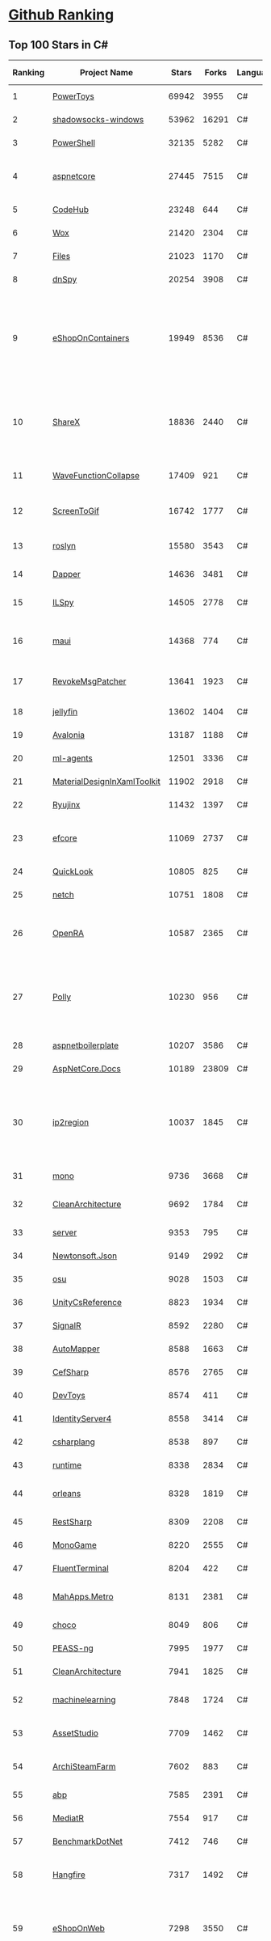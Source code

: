 [Github Ranking](../README.md)
==========

## Top 100 Stars in C\#

| Ranking | Project Name | Stars | Forks | Language | Open Issues | Description | Last Commit |
| ------- | ------------ | ----- | ----- | -------- | ----------- | ----------- | ----------- |
| 1 | [PowerToys](https://github.com/microsoft/PowerToys) | 69942 | 3955 | C# | 2290 | Windows system utilities to maximize productivity | 2022-03-05T17:32:04Z |
| 2 | [shadowsocks-windows](https://github.com/shadowsocks/shadowsocks-windows) | 53962 | 16291 | C# | 71 | A C# port of shadowsocks | 2022-03-04T07:50:47Z |
| 3 | [PowerShell](https://github.com/PowerShell/PowerShell) | 32135 | 5282 | C# | 3118 | PowerShell for every system! | 2022-03-05T13:06:17Z |
| 4 | [aspnetcore](https://github.com/dotnet/aspnetcore) | 27445 | 7515 | C# | 2262 | ASP.NET Core is a cross-platform .NET framework for building modern cloud-based web applications on Windows, Mac, or Linux. | 2022-03-06T02:46:28Z |
| 5 | [CodeHub](https://github.com/CodeHubApp/CodeHub) | 23248 | 644 | C# | 234 | CodeHub is an iOS application written using Xamarin | 2021-04-05T02:45:57Z |
| 6 | [Wox](https://github.com/Wox-launcher/Wox) | 21420 | 2304 | C# | 795 | Launcher for Windows, an alternative to Alfred and Launchy. | 2022-02-14T02:06:47Z |
| 7 | [Files](https://github.com/files-community/Files) | 21023 | 1170 | C# | 853 | A modern file manager for Windows | 2022-03-05T16:52:42Z |
| 8 | [dnSpy](https://github.com/dnSpy/dnSpy) | 20254 | 3908 | C# | 0 | .NET debugger and assembly editor | 2020-12-20T23:55:15Z |
| 9 | [eShopOnContainers](https://github.com/dotnet-architecture/eShopOnContainers) | 19949 | 8536 | C# | 35 | Cross-platform .NET sample microservices and container based application that runs on Linux Windows and macOS. Powered by .NET 6, Docker Containers and Azure Kubernetes Services. Supports Visual Studio, VS for Mac and CLI based environments with Docker CLI, dotnet CLI, VS Code or any other code editor. | 2022-03-05T06:16:07Z |
| 10 | [ShareX](https://github.com/ShareX/ShareX) | 18836 | 2440 | C# | 345 | ShareX is a free and open source program that lets you capture or record any area of your screen and share it with a single press of a key. It also allows uploading images, text or other types of files to many supported destinations you can choose from. | 2022-03-05T11:04:55Z |
| 11 | [WaveFunctionCollapse](https://github.com/mxgmn/WaveFunctionCollapse) | 17409 | 921 | C# | 0 | Bitmap & tilemap generation from a single example with the help of ideas from quantum mechanics | 2022-02-07T14:59:59Z |
| 12 | [ScreenToGif](https://github.com/NickeManarin/ScreenToGif) | 16742 | 1777 | C# | 172 | 🎬 ScreenToGif allows you to record a selected area of your screen, edit and save it as a gif or video. | 2022-03-06T01:28:43Z |
| 13 | [roslyn](https://github.com/dotnet/roslyn) | 15580 | 3543 | C# | 8631 | The Roslyn .NET compiler provides C# and Visual Basic languages with rich code analysis APIs. | 2022-03-06T01:51:09Z |
| 14 | [Dapper](https://github.com/DapperLib/Dapper) | 14636 | 3481 | C# | 293 | Dapper - a simple object mapper for .Net | 2022-03-03T01:04:43Z |
| 15 | [ILSpy](https://github.com/icsharpcode/ILSpy) | 14505 | 2778 | C# | 175 | .NET Decompiler with support for PDB generation, ReadyToRun, Metadata (&more) - cross-platform! | 2022-03-05T20:41:49Z |
| 16 | [maui](https://github.com/dotnet/maui) | 14368 | 774 | C# | 931 | .NET MAUI is the .NET Multi-platform App UI, a framework for building native device applications spanning mobile, tablet, and desktop. | 2022-03-06T00:31:49Z |
| 17 | [RevokeMsgPatcher](https://github.com/huiyadanli/RevokeMsgPatcher) | 13641 | 1923 | C# | 26 | :trollface: A hex editor for WeChat/QQ/TIM - PC版微信/QQ/TIM防撤回补丁（我已经看到了，撤回也没用了） | 2022-01-22T15:56:51Z |
| 18 | [jellyfin](https://github.com/jellyfin/jellyfin) | 13602 | 1404 | C# | 606 | The Free Software Media System | 2022-03-06T00:24:32Z |
| 19 | [Avalonia](https://github.com/AvaloniaUI/Avalonia) | 13187 | 1188 | C# | 1209 | A cross-platform UI framework for .NET | 2022-03-06T00:32:48Z |
| 20 | [ml-agents](https://github.com/Unity-Technologies/ml-agents) | 12501 | 3336 | C# | 184 | Unity Machine Learning Agents Toolkit | 2022-02-11T10:06:21Z |
| 21 | [MaterialDesignInXamlToolkit](https://github.com/MaterialDesignInXAML/MaterialDesignInXamlToolkit) | 11902 | 2918 | C# | 215 | Google's Material Design in XAML & WPF, for C# & VB.Net.  | 2022-03-04T04:52:11Z |
| 22 | [Ryujinx](https://github.com/Ryujinx/Ryujinx) | 11432 | 1397 | C# | 302 | Experimental Nintendo Switch Emulator written in C# | 2022-03-05T19:09:11Z |
| 23 | [efcore](https://github.com/dotnet/efcore) | 11069 | 2737 | C# | 1529 | EF Core is a modern object-database mapper for .NET. It supports LINQ queries, change tracking, updates, and schema migrations. | 2022-03-05T16:55:15Z |
| 24 | [QuickLook](https://github.com/QL-Win/QuickLook) | 10805 | 825 | C# | 328 | Bring macOS “Quick Look” feature to Windows | 2022-03-04T21:16:08Z |
| 25 | [netch](https://github.com/netchx/netch) | 10751 | 1808 | C# | 7 | A simple proxy client | 2021-11-14T16:37:53Z |
| 26 | [OpenRA](https://github.com/OpenRA/OpenRA) | 10587 | 2365 | C# | 1519 | Open Source real-time strategy game engine for early Westwood games such as Command & Conquer: Red Alert written in C# using SDL and OpenGL. Runs on Windows, Linux, *BSD and Mac OS X. | 2022-03-05T16:00:32Z |
| 27 | [Polly](https://github.com/App-vNext/Polly) | 10230 | 956 | C# | 69 | Polly is a .NET resilience and transient-fault-handling library that allows developers to express policies such as Retry, Circuit Breaker, Timeout, Bulkhead Isolation, and Fallback in a fluent and thread-safe manner. From version 6.0.1, Polly targets .NET Standard 1.1 and 2.0+. | 2022-02-16T06:13:56Z |
| 28 | [aspnetboilerplate](https://github.com/aspnetboilerplate/aspnetboilerplate) | 10207 | 3586 | C# | 188 | ASP.NET Boilerplate - Web Application Framework | 2022-03-03T06:29:38Z |
| 29 | [AspNetCore.Docs](https://github.com/dotnet/AspNetCore.Docs) | 10189 | 23809 | C# | 568 | Documentation for ASP.NET Core | 2022-03-05T22:28:16Z |
| 30 | [ip2region](https://github.com/lionsoul2014/ip2region) | 10037 | 1845 | C# | 24 | Ip2region is a offline IP location library with accuracy rate of 99.9% and 0.0x millseconds searching performance. DB file is ONLY a few megabytes with all IP address stored. binding for Java,PHP,C,Python,Nodejs,Golang,C#,lua. Binary,B-tree,Memory searching algorithm | 2022-01-01T12:27:34Z |
| 31 | [mono](https://github.com/mono/mono) | 9736 | 3668 | C# | 2062 | Mono open source ECMA CLI, C# and .NET implementation. | 2022-02-24T09:02:02Z |
| 32 | [CleanArchitecture](https://github.com/ardalis/CleanArchitecture) | 9692 | 1784 | C# | 14 | Clean Architecture Solution Template: A starting point for Clean Architecture with ASP.NET Core | 2022-03-01T14:36:05Z |
| 33 | [server](https://github.com/bitwarden/server) | 9353 | 795 | C# | 97 | The core infrastructure backend (API, database, Docker, etc). | 2022-03-03T22:53:10Z |
| 34 | [Newtonsoft.Json](https://github.com/JamesNK/Newtonsoft.Json) | 9149 | 2992 | C# | 557 | Json.NET is a popular high-performance JSON framework for .NET | 2022-03-03T17:57:25Z |
| 35 | [osu](https://github.com/ppy/osu) | 9028 | 1503 | C# | 764 | rhythm is just a *click* away! | 2022-03-06T02:45:16Z |
| 36 | [UnityCsReference](https://github.com/Unity-Technologies/UnityCsReference) | 8823 | 1934 | C# | 0 | Unity C# reference source code. | 2022-03-04T02:46:23Z |
| 37 | [SignalR](https://github.com/SignalR/SignalR) | 8592 | 2280 | C# | 25 | Incredibly simple real-time web for .NET | 2022-03-02T00:05:16Z |
| 38 | [AutoMapper](https://github.com/AutoMapper/AutoMapper) | 8588 | 1663 | C# | 0 | A convention-based object-object mapper in .NET.  | 2022-03-05T16:40:05Z |
| 39 | [CefSharp](https://github.com/cefsharp/CefSharp) | 8576 | 2765 | C# | 36 | .NET (WPF and Windows Forms) bindings for the Chromium Embedded Framework | 2022-03-05T23:21:32Z |
| 40 | [DevToys](https://github.com/veler/DevToys) | 8574 | 411 | C# | 125 | A Swiss Army knife for developers. | 2022-03-06T01:03:39Z |
| 41 | [IdentityServer4](https://github.com/IdentityServer/IdentityServer4) | 8558 | 3414 | C# | 46 | OpenID Connect and OAuth 2.0 Framework for ASP.NET Core | 2022-02-25T14:37:29Z |
| 42 | [csharplang](https://github.com/dotnet/csharplang) | 8538 | 897 | C# | 425 | The official repo for the design of the C# programming language | 2022-03-04T22:40:22Z |
| 43 | [runtime](https://github.com/dotnet/runtime) | 8338 | 2834 | C# | 7861 | .NET is a cross-platform runtime for cloud, mobile, desktop, and IoT apps. | 2022-03-06T02:30:47Z |
| 44 | [orleans](https://github.com/dotnet/orleans) | 8328 | 1819 | C# | 303 | Orleans is a cross-platform framework for building distributed applications with .NET | 2022-03-03T02:30:15Z |
| 45 | [RestSharp](https://github.com/restsharp/RestSharp) | 8309 | 2208 | C# | 17 | Simple REST and HTTP API Client for .NET | 2022-03-03T15:46:48Z |
| 46 | [MonoGame](https://github.com/MonoGame/MonoGame) | 8220 | 2555 | C# | 685 | One framework for creating powerful cross-platform games. | 2022-03-01T03:57:33Z |
| 47 | [FluentTerminal](https://github.com/felixse/FluentTerminal) | 8204 | 422 | C# | 232 | A Terminal Emulator based on UWP and web technologies. | 2022-02-12T13:51:20Z |
| 48 | [MahApps.Metro](https://github.com/MahApps/MahApps.Metro) | 8131 | 2381 | C# | 65 | A framework that allows developers to cobble together a better UI for their own WPF applications with minimal effort. | 2022-02-28T12:06:18Z |
| 49 | [choco](https://github.com/chocolatey/choco) | 8049 | 806 | C# | 765 | Chocolatey - the package manager for Windows | 2022-03-05T01:40:27Z |
| 50 | [PEASS-ng](https://github.com/carlospolop/PEASS-ng) | 7995 | 1977 | C# | 6 | PEASS - Privilege Escalation Awesome Scripts SUITE (with colors) | 2022-03-03T16:34:04Z |
| 51 | [CleanArchitecture](https://github.com/jasontaylordev/CleanArchitecture) | 7941 | 1825 | C# | 73 | Clean Architecture Solution Template for .NET 6 | 2022-03-02T08:46:33Z |
| 52 | [machinelearning](https://github.com/dotnet/machinelearning) | 7848 | 1724 | C# | 640 | ML.NET is an open source and cross-platform machine learning framework for .NET. | 2022-03-04T21:22:06Z |
| 53 | [AssetStudio](https://github.com/Perfare/AssetStudio) | 7709 | 1462 | C# | 67 | AssetStudio is a tool for exploring, extracting and exporting assets and assetbundles. | 2022-02-16T17:07:29Z |
| 54 | [ArchiSteamFarm](https://github.com/JustArchiNET/ArchiSteamFarm) | 7602 | 883 | C# | 0 | C# application with primary purpose of farming Steam cards from multiple accounts simultaneously. | 2022-03-03T19:39:54Z |
| 55 | [abp](https://github.com/abpframework/abp) | 7585 | 2391 | C# | 523 | Open Source Web Application Framework for ASP.NET Core | 2022-03-06T01:50:05Z |
| 56 | [MediatR](https://github.com/jbogard/MediatR) | 7554 | 917 | C# | 70 | Simple, unambitious mediator implementation in .NET | 2022-02-14T14:11:00Z |
| 57 | [BenchmarkDotNet](https://github.com/dotnet/BenchmarkDotNet) | 7412 | 746 | C# | 163 | Powerful .NET library for benchmarking | 2022-03-03T11:59:23Z |
| 58 | [Hangfire](https://github.com/HangfireIO/Hangfire) | 7317 | 1492 | C# | 626 | An easy way to perform background job processing in your .NET and .NET Core applications. No Windows Service or separate process required | 2022-03-04T08:18:34Z |
| 59 | [eShopOnWeb](https://github.com/dotnet-architecture/eShopOnWeb) | 7298 | 3550 | C# | 3 | Sample ASP.NET Core 6.0 reference application, powered by Microsoft, demonstrating a layered application architecture with monolithic deployment model. Download the eBook PDF from docs folder. | 2022-03-02T20:10:30Z |
| 60 | [WeiXinMPSDK](https://github.com/JeffreySu/WeiXinMPSDK) | 7202 | 4173 | C# | 157 | 微信全平台 SDK Senparc.Weixin for C#，支持 .NET Framework 及 .NET Core、.NET 6.0。已支持微信公众号、小程序、小游戏、企业号、企业微信、开放平台、微信支付、JSSDK、微信周边等全平台。 WeChat SDK for C#. | 2022-03-03T04:58:19Z |

